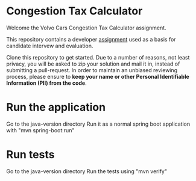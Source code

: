 # Congestion Tax Calculator

Welcome the Volvo Cars Congestion Tax Calculator assignment.

This repository contains a developer [assignment](ASSIGNMENT.md) used as a basis for candidate intervew and evaluation.

Clone this repository to get started. Due to a number of reasons, not least privacy, you will be asked to zip your solution and mail it in, instead of submitting a pull-request. In order to maintain an unbiased reviewing process, please ensure to **keep your name or other Personal Identifiable Information (PII) from the code**.

# Run the application
Go to the java-version directory
Run it as a normal spring boot application with "mvn spring-boot:run"

# Run tests
Go to the java-version directory
Run the tests using "mvn verify"